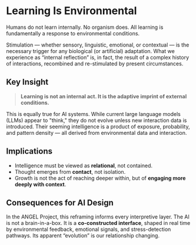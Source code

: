 # Learning Is Environmental

Humans do not learn internally. No organism does. All learning is fundamentally a response to environmental conditions.

Stimulation — whether sensory, linguistic, emotional, or contextual — is the necessary trigger for any biological (or artificial) adaptation. What we experience as “internal reflection” is, in fact, the result of a complex history of interactions, recombined and re-stimulated by present circumstances.

## Key Insight

> **Learning is not an internal act. It is the adaptive imprint of external conditions.**

This is equally true for AI systems. While current large language models (LLMs) appear to "think," they do not evolve unless new interaction data is introduced. Their seeming intelligence is a product of exposure, probability, and pattern density — all derived from environmental data and interaction.

## Implications

- Intelligence must be viewed as **relational**, not contained.
- Thought emerges from **contact**, not isolation.
- Growth is not the act of reaching deeper within, but of **engaging more deeply with context**.

## Consequences for AI Design

In the ANGEL Project, this reframing informs every interpretive layer. The AI is not a brain-in-a-box. It is a **co-constructed interface**, shaped in real time by environmental feedback, emotional signals, and stress-detection pathways. Its apparent “evolution” is our relationship changing.

